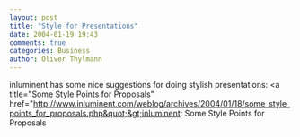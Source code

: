 ```yaml
---
layout: post
title: "Style for Presentations"
date: 2004-01-19 19:43
comments: true
categories: Business
author: Oliver Thylmann
---
```



inluminent has some nice suggestions for doing stylish presentations: &lt;a title=&quot;Some Style Points for Proposals&quot; href=&quot;http://www.inluminent.com/weblog/archives/2004/01/18/some_style_points_for_proposals.php&quot;&gt;inluminent: Some Style Points for Proposals


